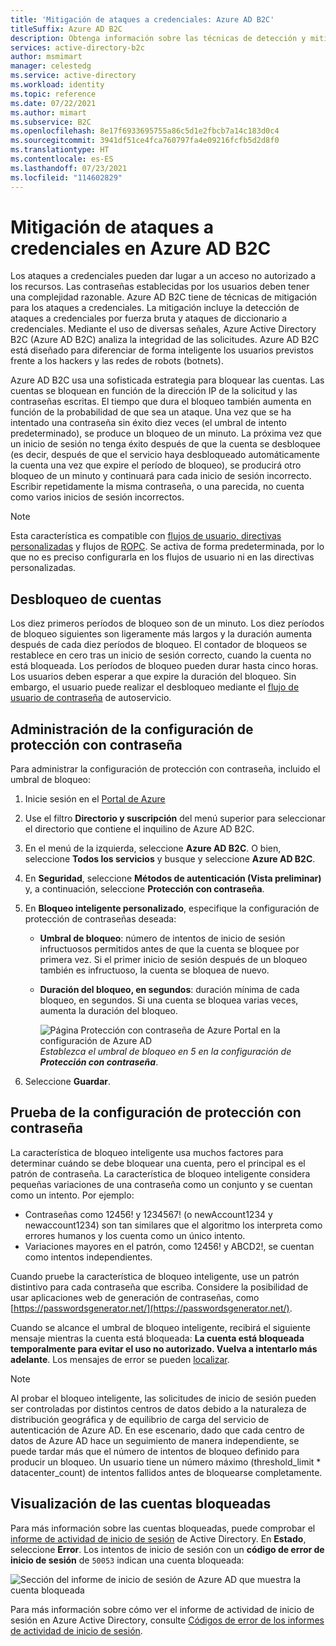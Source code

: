 ```yaml
---
title: 'Mitigación de ataques a credenciales: Azure AD B2C'
titleSuffix: Azure AD B2C
description: Obtenga información sobre las técnicas de detección y mitigación de ataques a credenciales (ataques a contraseña) en Azure Active Directory B2C, incluidas las características de bloqueo de cuentas inteligentes.
services: active-directory-b2c
author: msmimart
manager: celestedg
ms.service: active-directory
ms.workload: identity
ms.topic: reference
ms.date: 07/22/2021
ms.author: mimart
ms.subservice: B2C
ms.openlocfilehash: 8e17f6933695755a86c5d1e2fbcb7a14c183d0c4
ms.sourcegitcommit: 3941df51ce4fca760797fa4e09216fcfb5d2d8f0
ms.translationtype: HT
ms.contentlocale: es-ES
ms.lasthandoff: 07/23/2021
ms.locfileid: "114602829"
---
```

# <a name="mitigate-credential-attacks-in-azure-ad-b2c"></a>Mitigación de ataques a credenciales en Azure AD B2C

Los ataques a credenciales pueden dar lugar a un acceso no autorizado a los recursos. Las contraseñas establecidas por los usuarios deben tener una complejidad razonable. Azure AD B2C tiene de técnicas de mitigación para los ataques a credenciales. La mitigación incluye la detección de ataques a credenciales por fuerza bruta y ataques de diccionario a credenciales. Mediante el uso de diversas señales, Azure Active Directory B2C (Azure AD B2C) analiza la integridad de las solicitudes. Azure AD B2C está diseñado para diferenciar de forma inteligente los usuarios previstos frente a los hackers y las redes de robots (botnets).

Azure AD B2C usa una sofisticada estrategia para bloquear las cuentas. Las cuentas se bloquean en función de la dirección IP de la solicitud y las contraseñas escritas. El tiempo que dura el bloqueo también aumenta en función de la probabilidad de que sea un ataque. Una vez que se ha intentado una contraseña sin éxito diez veces (el umbral de intento predeterminado), se produce un bloqueo de un minuto. La próxima vez que un inicio de sesión no tenga éxito después de que la cuenta se desbloquee (es decir, después de que el servicio haya desbloqueado automáticamente la cuenta una vez que expire el período de bloqueo), se producirá otro bloqueo de un minuto y continuará para cada inicio de sesión incorrecto. Escribir repetidamente la misma contraseña, o una parecida, no cuenta como varios inicios de sesión incorrectos.

> [!NOTE]
> Esta característica es compatible con [flujos de usuario, directivas personalizadas](user-flow-overview.md) y flujos de [ROPC](add-ropc-policy.md). Se activa de forma predeterminada, por lo que no es preciso configurarla en los flujos de usuario ni en las directivas personalizadas.

## <a name="unlock-accounts"></a>Desbloqueo de cuentas

Los diez primeros períodos de bloqueo son de un minuto. Los diez períodos de bloqueo siguientes son ligeramente más largos y la duración aumenta después de cada diez períodos de bloqueo. El contador de bloqueos se restablece en cero tras un inicio de sesión correcto, cuando la cuenta no está bloqueada. Los períodos de bloqueo pueden durar hasta cinco horas. Los usuarios deben esperar a que expire la duración del bloqueo. Sin embargo, el usuario puede realizar el desbloqueo mediante el [flujo de usuario de contraseña](add-password-reset-policy.md) de autoservicio.

## <a name="manage-password-protection-settings"></a>Administración de la configuración de protección con contraseña

Para administrar la configuración de protección con contraseña, incluido el umbral de bloqueo:

1. Inicie sesión en el [Portal de Azure](https://portal.azure.com)
1. Use el filtro **Directorio y suscripción** del menú superior para seleccionar el directorio que contiene el inquilino de Azure AD B2C.
1. En el menú de la izquierda, seleccione **Azure AD B2C**. O bien, seleccione **Todos los servicios** y busque y seleccione **Azure AD B2C**.
1. En **Seguridad**, seleccione **Métodos de autenticación (Vista preliminar)** y, a continuación, seleccione **Protección con contraseña**.
1. En **Bloqueo inteligente personalizado**, especifique la configuración de protección de contraseñas deseada:

   - **Umbral de bloqueo**: número de intentos de inicio de sesión infructuosos permitidos antes de que la cuenta se bloquee por primera vez. Si el primer inicio de sesión después de un bloqueo también es infructuoso, la cuenta se bloquea de nuevo.
   - **Duración del bloqueo, en segundos**: duración mínima de cada bloqueo, en segundos. Si una cuenta se bloquea varias veces, aumenta la duración del bloqueo.

       ![Página Protección con contraseña de Azure Portal en la configuración de Azure AD](./media/threat-management/portal-02-password-protection.png)
    <br />*Establezca el umbral de bloqueo en 5 en la configuración de **Protección con contraseña***.

1. Seleccione **Guardar**.

## <a name="testing-the-password-protection-settings"></a>Prueba de la configuración de protección con contraseña

La característica de bloqueo inteligente usa muchos factores para determinar cuándo se debe bloquear una cuenta, pero el principal es el patrón de contraseña. La característica de bloqueo inteligente considera pequeñas variaciones de una contraseña como un conjunto y se cuentan como un intento. Por ejemplo:

- Contraseñas como 12456! y 1234567! (o newAccount1234 y newaccount1234) son tan similares que el algoritmo los interpreta como errores humanos y los cuenta como un único intento.
- Variaciones mayores en el patrón, como 12456! y ABCD2!, se cuentan como intentos independientes.

Cuando pruebe la característica de bloqueo inteligente, use un patrón distintivo para cada contraseña que escriba. Considere la posibilidad de usar aplicaciones web de generación de contraseñas, como [https://passwordsgenerator.net/](https://passwordsgenerator.net/).

Cuando se alcance el umbral de bloqueo inteligente, recibirá el siguiente mensaje mientras la cuenta está bloqueada: **La cuenta está bloqueada temporalmente para evitar el uso no autorizado. Vuelva a intentarlo más adelante**. Los mensajes de error se pueden [localizar](localization-string-ids.md#sign-up-or-sign-in-error-messages).

> [!NOTE]
> Al probar el bloqueo inteligente, las solicitudes de inicio de sesión pueden ser controladas por distintos centros de datos debido a la naturaleza de distribución geográfica y de equilibrio de carga del servicio de autenticación de Azure AD. En ese escenario, dado que cada centro de datos de Azure AD hace un seguimiento de manera independiente, se puede tardar más que el número de intentos de bloqueo definido para producir un bloqueo. Un usuario tiene un número máximo (threshold_limit * datacenter_count) de intentos fallidos antes de bloquearse completamente.

## <a name="viewing-locked-out-accounts"></a>Visualización de las cuentas bloqueadas

Para más información sobre las cuentas bloqueadas, puede comprobar el [informe de actividad de inicio de sesión](../active-directory/reports-monitoring/concept-sign-ins.md) de Active Directory. En **Estado**, seleccione **Error**. Los intentos de inicio de sesión con un **código de error de inicio de sesión** de `50053` indican una cuenta bloqueada:

![Sección del informe de inicio de sesión de Azure AD que muestra la cuenta bloqueada](./media/threat-management/portal-01-locked-account.png)

Para más información sobre cómo ver el informe de actividad de inicio de sesión en Azure Active Directory, consulte [Códigos de error de los informes de actividad de inicio de sesión](../active-directory/reports-monitoring/concept-sign-ins.md).

